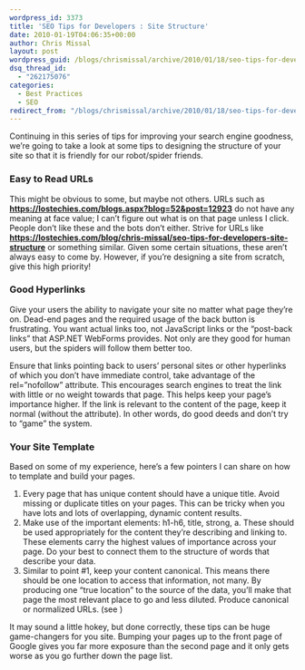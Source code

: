 ```yaml
---
wordpress_id: 3373
title: 'SEO Tips for Developers : Site Structure'
date: 2010-01-19T04:06:35+00:00
author: Chris Missal
layout: post
wordpress_guid: /blogs/chrismissal/archive/2010/01/18/seo-tips-for-developers-site-structure.aspx
dsq_thread_id:
  - "262175076"
categories:
  - Best Practices
  - SEO
redirect_from: "/blogs/chrismissal/archive/2010/01/18/seo-tips-for-developers-site-structure.aspx/"
---
```

Continuing in this series of tips for improving your search engine goodness, we’re going to take a look at some tips to designing the structure of your site so that it is friendly for our robot/spider friends.

### Easy to Read URLs

This might be obvious to some, but maybe not others. URLs such as **https://lostechies.com/blogs.aspx?blog=52&post=12923** do not have any meaning at face value; I can’t figure out what is on that page unless I click. People don’t like these and the bots don’t either. Strive for URLs like **https://lostechies.com/blog/chris-missal/seo-tips-for-developers-site-structure** or something similar. Given some certain situations, these aren’t always easy to come by. However, if you’re designing a site from scratch, give this high priority!

### Good Hyperlinks

Give your users the ability to navigate your site no matter what page they’re on. Dead-end pages and the required usage of the back button is frustrating. You want actual links too, not JavaScript links or the “post-back links” that ASP.NET WebForms provides. Not only are they good for human users, but the spiders will follow them better too.

Ensure that links pointing back to users’ personal sites or other hyperlinks of which you don’t have immediate control, take advantage of the rel=”nofollow” attribute. This encourages search engines to treat the link with little or no weight towards that page. This helps keep your page’s importance higher. If the link is relevant to the content of the page, keep it normal (without the attribute). In other words, do good deeds and don’t try to “game” the system.

### Your Site Template

Based on some of my experience, here’s a few pointers I can share on how to template and build your pages.

  1. Every page that has unique content should have a unique title. Avoid missing or duplicate titles on your pages. This can be tricky when you have lots and lots of overlapping, dynamic content results. 
  2. Make use of the important elements: h1-h6, title, strong, a. These should be used appropriately for the content they’re describing and linking to. These elements carry the highest values of importance across your page. Do your best to connect them to the structure of words that describe your data. 
  3. Similar to point #1, keep your content canonical. This means there should be one location to access that information, not many. By producing one “true location” to the source of the data, you’ll make that page the most relevant place to go and less diluted. Produce canonical or normalized URLs. (see <link rel=”canonical” />)

It may sound a little hokey, but done correctly, these tips can be huge game-changers for you site. Bumping your pages up to the front page of Google gives you far more exposure than the second page and it only gets worse as you go further down the page list.